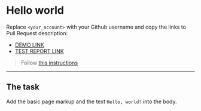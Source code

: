 # Hello world
Replace `<your_account>` with your Github username and copy the links to Pull Request description:
- [DEMO LINK](https://michalcywka.github.io/layout_hello-world/)
- [TEST REPORT LINK](https://michalcywka.github.io/layout_hello-world/report/html_report/)

> Follow [this instructions](https://mate-academy.github.io/layout_task-guideline/#how-to-solve-the-layout-tasks-on-github)
___

## The task
Add the basic page markup and the text `Hello, world!` into the body.

